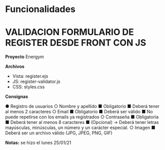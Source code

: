 # Funcionalidades

# VALIDACION FORMULARIO DE REGISTER DESDE FRONT CON JS

**Proyecto**
Energym

**Archivos** 
- Vista: register.ejs
- JS: register-validator.js
- CSS: styles.css

**Consignas** 

● Registro de usuarios
○ Nombre y apellido
■ Obligatorio
■ Deberá tener al menos 2 caracteres
○ Email
■ Obligatorio
■ Deberá ser válido
■ No puede repetirse con los emails ya registrados
○ Contraseña
■ Obligatoria
■ Deberá tener al menos 8 caracteres
■ (Opcional) → Deberá tener letras mayúsculas, minúsculas, un
número y un carácter especial.
○ Imagen
■ Deberá ser un archivo válido (JPG, JPEG, PNG, GIF)


**Notas:** se hizo el lunes 25/01/21
